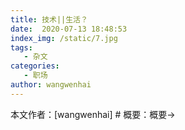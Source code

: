 ```yaml
---
title: 技术||生活？
date:  2020-07-13 18:48:53
index_img: /static/7.jpg
tags: 
   - 杂文
categories: 
   - 职场
author: wangwenhai
---
```

本文作者：[wangwenhai] # 概要：概要->
<!-- more -->
    
